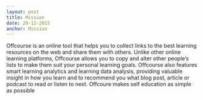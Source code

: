 ```yaml
---
layout: post
title: Mission
date: 20-12-2015
anchor: Mission
---
```

Offcourse is an online tool that helps you to collect links to the best learning resources on the web and share them with others. Unlike other online learning platforms, Offcourse allows you to copy and alter other people’s lists to make them suit your personal learning goals. Offcourse also features smart learning analytics and learning data analysis, providing valuable insight in how you learn and to recommend you what blog post, article or podcast to read or listen to next. Offcoure makes self education as simple as possible